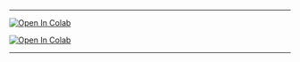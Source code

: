 
***
[![Open In Colab](https://colab.research.google.com/assets/colab-badge.svg)](https://colab.research.google.com/github/ZitongLu1996/Python-EEG-Handbook-CN/blob/master/EEG_CN_Python_Handbook_Preprocessing.ipynb)


[![Open In Colab](https://colab.research.google.com/assets/colab-badge.svg)](https://colab.research.google.com/github.com/aaronzhang3536/Temp/main.ipynb)


***
